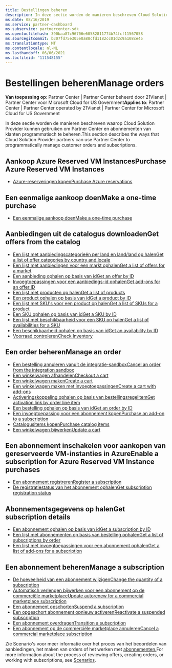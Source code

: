 ```yaml
---
title: Bestellingen beheren
description: In deze sectie worden de manieren beschreven Cloud Solution Provider partners de Partner Center kunnen gebruiken om klantorders en -abonnementen programmatisch te beheren.
ms.date: 08/16/2019
ms.service: partner-dashboard
ms.subservice: partnercenter-sdk
ms.openlocfilehash: 390baa87c96706e60582811774b74fcf11567058
ms.sourcegitcommit: b307fd75e305e0a88cfd1182cc01d2c9a108ce45
ms.translationtype: MT
ms.contentlocale: nl-NL
ms.lasthandoff: 06/06/2021
ms.locfileid: "111548155"
---
```

# <a name="manage-orders"></a><span data-ttu-id="6bac4-103">Bestellingen beheren</span><span class="sxs-lookup"><span data-stu-id="6bac4-103">Manage orders</span></span>

<span data-ttu-id="6bac4-104">**Van toepassing op**: Partner Center | Partner Center beheerd door 21Vianet | Partner Center voor Microsoft Cloud for US Government</span><span class="sxs-lookup"><span data-stu-id="6bac4-104">**Applies to**: Partner Center | Partner Center operated by 21Vianet | Partner Center for Microsoft Cloud for US Government</span></span>

<span data-ttu-id="6bac4-105">In deze sectie worden de manieren beschreven waarop Cloud Solution Provider kunnen gebruiken om Partner Center en abonnementen van klanten programmatisch te beheren.</span><span class="sxs-lookup"><span data-stu-id="6bac4-105">This section describes the ways that Cloud Solution Provider partners can use Partner Center to programmatically manage customer orders and subscriptions.</span></span>

## <a name="purchase-azure-reserved-vm-instances"></a><span data-ttu-id="6bac4-106">Aankoop Azure Reserved VM Instances</span><span class="sxs-lookup"><span data-stu-id="6bac4-106">Purchase Azure Reserved VM Instances</span></span>

- [<span data-ttu-id="6bac4-107">Azure-reserveringen kopen</span><span class="sxs-lookup"><span data-stu-id="6bac4-107">Purchase Azure reservations</span></span>](purchase-azure-reservations.md)

## <a name="make-a-one-time-purchase"></a><span data-ttu-id="6bac4-108">Een eenmalige aankoop doen</span><span class="sxs-lookup"><span data-stu-id="6bac4-108">Make a one-time purchase</span></span>

- [<span data-ttu-id="6bac4-109">Een eenmalige aankoop doen</span><span class="sxs-lookup"><span data-stu-id="6bac4-109">Make a one-time purchase</span></span>](make-a-one-time-purchase.md)

## <a name="get-offers-from-the-catalog"></a><span data-ttu-id="6bac4-110">Aanbiedingen uit de catalogus downloaden</span><span class="sxs-lookup"><span data-stu-id="6bac4-110">Get offers from the catalog</span></span>

- [<span data-ttu-id="6bac4-111">Een lijst met aanbiedingscategorieën per land en land/land op halen</span><span class="sxs-lookup"><span data-stu-id="6bac4-111">Get a list of offer categories by country and locale</span></span>](get-a-list-of-offer-categories-by-country-and-locale.md)
- [<span data-ttu-id="6bac4-112">Een lijst met aanbiedingen voor een markt ophalen</span><span class="sxs-lookup"><span data-stu-id="6bac4-112">Get a list of offers for a market</span></span>](get-a-list-of-offers-for-a-market.md)
- [<span data-ttu-id="6bac4-113">Een aanbieding ophalen op basis van id</span><span class="sxs-lookup"><span data-stu-id="6bac4-113">Get an offer by ID</span></span>](get-an-offer-by-id.md)
- [<span data-ttu-id="6bac4-114">Invoegtoepassingen voor een aanbiedings-id ophalen</span><span class="sxs-lookup"><span data-stu-id="6bac4-114">Get add-ons for an offer ID</span></span>](get-addon-offers-by-offer-id.md)
- [<span data-ttu-id="6bac4-115">Een lijst met producten op halen</span><span class="sxs-lookup"><span data-stu-id="6bac4-115">Get a list of products</span></span>](get-a-list-of-products.md)
- [<span data-ttu-id="6bac4-116">Een product ophalen op basis van id</span><span class="sxs-lookup"><span data-stu-id="6bac4-116">Get a product by ID</span></span>](get-a-product-by-id.md)
- [<span data-ttu-id="6bac4-117">Een lijst met SKU's voor een product op halen</span><span class="sxs-lookup"><span data-stu-id="6bac4-117">Get a list of SKUs for a product</span></span>](get-a-list-of-skus-for-a-product.md)
- [<span data-ttu-id="6bac4-118">Een SKU ophalen op basis van id</span><span class="sxs-lookup"><span data-stu-id="6bac4-118">Get a SKU by ID</span></span>](get-a-sku-by-id.md)
- [<span data-ttu-id="6bac4-119">Een lijst met beschikbaarheid voor een SKU op halen</span><span class="sxs-lookup"><span data-stu-id="6bac4-119">Get a list of availabilities for a SKU</span></span>](get-a-list-of-availabilities-for-a-sku.md)
- [<span data-ttu-id="6bac4-120">Een beschikbaarheid ophalen op basis van id</span><span class="sxs-lookup"><span data-stu-id="6bac4-120">Get an availability by ID</span></span>](get-an-availability-by-id.md)
- [<span data-ttu-id="6bac4-121">Voorraad controleren</span><span class="sxs-lookup"><span data-stu-id="6bac4-121">Check Inventory</span></span>](check-inventory.md)

## <a name="manage-an-order"></a><span data-ttu-id="6bac4-122">Een order beheren</span><span class="sxs-lookup"><span data-stu-id="6bac4-122">Manage an order</span></span>

- [<span data-ttu-id="6bac4-123">Een bestelling annuleren vanuit de integratie-sandbox</span><span class="sxs-lookup"><span data-stu-id="6bac4-123">Cancel an order from the integration sandbox</span></span>](cancel-an-order-from-the-integration-sandbox.md)
- [<span data-ttu-id="6bac4-124">Een winkelwagen afhandelen</span><span class="sxs-lookup"><span data-stu-id="6bac4-124">Checkout a cart</span></span>](checkout-a-cart.md)
- [<span data-ttu-id="6bac4-125">Een winkelwagen maken</span><span class="sxs-lookup"><span data-stu-id="6bac4-125">Create a cart</span></span>](create-a-cart.md)
- [<span data-ttu-id="6bac4-126">Een winkelwagen maken met invoegtoepassingen</span><span class="sxs-lookup"><span data-stu-id="6bac4-126">Create a cart with add-ons</span></span>](create-a-cart-with-add-ons.md)
- [<span data-ttu-id="6bac4-127">Activeringskoppeling ophalen op basis van bestellingsregelitem</span><span class="sxs-lookup"><span data-stu-id="6bac4-127">Get activation link by order line item</span></span>](get-activation-link-by-order-line-item.md)
- [<span data-ttu-id="6bac4-128">Een bestelling ophalen op basis van id</span><span class="sxs-lookup"><span data-stu-id="6bac4-128">Get an order by ID</span></span>](get-an-order-by-id.md)
- [<span data-ttu-id="6bac4-129">Een invoegtoepassing voor een abonnement kopen</span><span class="sxs-lookup"><span data-stu-id="6bac4-129">Purchase an add-on to a subscription</span></span>](purchase-an-add-on-to-a-subscription.md)
- [<span data-ttu-id="6bac4-130">Catalogusitems kopen</span><span class="sxs-lookup"><span data-stu-id="6bac4-130">Purchase catalog items</span></span>](purchase-catalog-items.md)
- [<span data-ttu-id="6bac4-131">Een winkelwagen bijwerken</span><span class="sxs-lookup"><span data-stu-id="6bac4-131">Update a cart</span></span>](update-a-cart.md)

## <a name="enable-a-subscription-for-azure-reserved-vm-instance-purchases"></a><span data-ttu-id="6bac4-132">Een abonnement inschakelen voor aankopen van gereserveerde VM-instanties in Azure</span><span class="sxs-lookup"><span data-stu-id="6bac4-132">Enable a subscription for Azure Reserved VM Instance purchases</span></span>

- [<span data-ttu-id="6bac4-133">Een abonnement registreren</span><span class="sxs-lookup"><span data-stu-id="6bac4-133">Register a subscription</span></span>](register-a-subscription.md)
- [<span data-ttu-id="6bac4-134">De registratiestatus van het abonnement ophalen</span><span class="sxs-lookup"><span data-stu-id="6bac4-134">Get subscription registration status</span></span>](get-subscription-registration-status.md)

## <a name="get-subscription-details"></a><span data-ttu-id="6bac4-135">Abonnementsgegevens op halen</span><span class="sxs-lookup"><span data-stu-id="6bac4-135">Get subscription details</span></span>

- [<span data-ttu-id="6bac4-136">Een abonnement ophalen op basis van id</span><span class="sxs-lookup"><span data-stu-id="6bac4-136">Get a subscription by ID</span></span>](get-a-subscription-by-id.md)
- [<span data-ttu-id="6bac4-137">Een lijst met abonnementen op basis van bestelling ophalen</span><span class="sxs-lookup"><span data-stu-id="6bac4-137">Get a list of subscriptions by order</span></span>](get-a-list-of-subscriptions-by-order.md)
- [<span data-ttu-id="6bac4-138">Een lijst met invoegtoepassingen voor een abonnement ophalen</span><span class="sxs-lookup"><span data-stu-id="6bac4-138">Get a list of add-ons for a subscription</span></span>](get-a-list-of-add-ons-for-a-subscription.md)

## <a name="manage-a-subscription"></a><span data-ttu-id="6bac4-139">Een abonnement beheren</span><span class="sxs-lookup"><span data-stu-id="6bac4-139">Manage a subscription</span></span>

- [<span data-ttu-id="6bac4-140">De hoeveelheid van een abonnement wijzigen</span><span class="sxs-lookup"><span data-stu-id="6bac4-140">Change the quantity of a subscription</span></span>](change-the-quantity-of-a-subscription.md)
- [<span data-ttu-id="6bac4-141">Automatisch verlengen bijwerken voor een abonnement op de commerciële marketplace</span><span class="sxs-lookup"><span data-stu-id="6bac4-141">Update autorenew for a commercial marketplace subscription</span></span>](update-autorenew-for-an-azure-marketplace-subscription.md)
- [<span data-ttu-id="6bac4-142">Een abonnement opschorten</span><span class="sxs-lookup"><span data-stu-id="6bac4-142">Suspend a subscription</span></span>](suspend-a-subscription.md)
- [<span data-ttu-id="6bac4-143">Een opgeschort abonnement opnieuw activeren</span><span class="sxs-lookup"><span data-stu-id="6bac4-143">Reactivate a suspended subscription</span></span>](reactivate-a-suspended-a-subscription.md)
- [<span data-ttu-id="6bac4-144">Een abonnement overdragen</span><span class="sxs-lookup"><span data-stu-id="6bac4-144">Transition a subscription</span></span>](transition-a-subscription.md)
- [<span data-ttu-id="6bac4-145">Een abonnement op de commerciële marketplace annuleren</span><span class="sxs-lookup"><span data-stu-id="6bac4-145">Cancel a commercial marketplace subscription</span></span>](cancel-an-azure-marketplace-subscription.md)

<span data-ttu-id="6bac4-146">Zie Scenario's voor meer informatie over het proces van het beoordelen van aanbiedingen, het maken van orders of het werken met [abonnementen.](scenarios.md)</span><span class="sxs-lookup"><span data-stu-id="6bac4-146">For more information about the process of reviewing offers, creating orders, or working with subscriptions, see [Scenarios](scenarios.md).</span></span>
